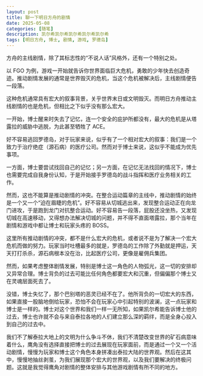 ```yaml
---
layout: post
title: 聊一下明日方舟的剧情
date: 2025-05-08
categories: [随笔]
description: 凯尔希凯尔希凯尔希凯尔希凯尔希
tags: [明日方舟, 博士, 剧情, 游戏, 罗德岛]
---
```


方舟的主线剧情，除了其标志性的“不说人话”风格外，还有一个特别之处。

以 FGO 为例，游戏一开始就告诉你世界面临巨大危机，勇敢的少年快去创造奇迹。推动剧情发展的通常是世界毁灭的危机，当这个危机被解决后，主线剧情便告一段落。

这种危机通常具有宏大的叙事背景，关乎世界末日或文明毁灭。而明日方舟推动主线剧情的也是危机，但相比之下似乎没有那么宏大。

一开始，博士醒来时失去了记忆，连一个安全的庇护所都没有，最大的危机是从塔露拉的威胁中逃脱，为此甚至牺牲了 ACE。

好不容易逃回罗德岛，对于玩家来说，似乎有了一个相对宏大的叙事：我们是一个致力于治疗绝症（源石病）的医疗公司。然而对于博士来说，这似乎不能成为优先事项。

一方面，博士要尝试找回自己的记忆；另一方面，在记忆无法找回的情况下，博士也需要完成自我身份认知，于是开始接手罗德岛的战斗指挥和医疗业务相关的工作。

然而，这也不能算是推动剧情的冲突。在整合运动篇章的主线中，推动剧情的始终是一个又一个“迫在眉睫的危机”。好不容易从切城逃出来，发现整合运动正在向龙门进攻，于是跑到龙门对抗整合运动。好不容易告一段落，屁股还没坐热，又发现切城在高速移动，又得想办法解决切城的问题，并不得不直面塔露拉，那个当年在剧情和游戏中都让博士和玩家头疼的 BOSS。

这里所有推动剧情的冲突，都不是什么宏大的危机，或者说不是为了解决一个宏大危机而做的努力。玩家当时吐槽最多的就是，罗德岛的工作除了外勤就是押运，天天打打杀杀，源石病根本没在治，比起医疗公司，更像是雇佣兵集团。

然而，如果考虑整体剧情发展，特别是博士这一角色的人物弧光，这一切的安排却又异常合理。博士背负的过去可能比任何角色都要宏大和沉重，但偏偏那个博士又在灵魂层面死去了。

没错，博士失忆了，那个巴别塔的恶灵已经不在了。他所背负的一切宏大的东西，如果直接一股脑地倒给玩家，恐怕不会在玩家心中引起特别的波澜，这一点玩家和博士是一样的。博士对这个世界和我们一样一无所知，如果凯尔希能告诉博士他的过去，博士也许就不会与来自泰拉各地的人们建立那么深的羁绊，而是全身心投入到自己的过去中。

我们不了解泰拉大地上的文明为什么争斗不休，我们不清楚改变世界的矿石病意味着什么，鹰角没有选择直接把博士的过去展现在玩家面前，而是通过一个又一个活动剧情，慢慢为玩家和博士这个角色本身拼凑出泰拉大陆的世界观。然后在这其中，慢慢地抽丝剥茧，为我们展现那个宏大的世界观，以及我们要解决的终极问题。这就是我觉得鹰角对剧情的整体安排与其他游戏剧情有所不同的地方。
